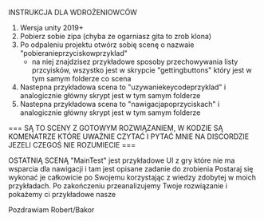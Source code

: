 INSTRUKCJA DLA WDROŻENIOWCÓW

1. Wersja unity 2019+
2. Pobierz sobie zipa (chyba ze ogarniasz gita to zrob klona)
3. Po odpaleniu projektu otwórz sobię scenę o nazwaie "pobieranieprzyciskowprzyklad"
    - na niej znajdzisez przykładowe sposoby przechowywania listy przcyisków, wszystko jest w skrypcie "gettingbuttons" który jest w tym samym folderze co scena
4. Nastepna przykładowa scena to "uzywaniekeycodeprzyklad" i analogicznie główny skrypt jest w tym samym folderze
5. Nastepna przykładowa scena to "nawigacjapoprzyciskach" i analogicznie główny skrypt jest w tym samym folderze

=== SĄ TO SCENY Z GOTOWYM ROZWIĄZANIEM, W KODZIE SĄ KOMENATRZE KTÓRE UWAŻNIE CZYTAĆ I PYTAĆ MNIE NA DISCORDZIE JEZELI CZEGOŚ NIE ROZUMIECIE ===

OSTATNIĄ SCENĄ "MainTest" jest przykładowe UI z gry które nie ma wsparcia dla nawigacji i tam jest opisane zadanie do zrobienia
Postaraj się wykonać je całkowicie po Swojemu korzystając z wiedzy zdobytej w moich przykładach.
Po zakończeniu przeanalizujemy Twoje rozwiązanie i pokażemy ci przykładowe nasze

Pozdrawiam Robert/Bakor

